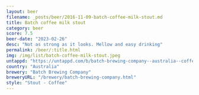 ```yaml
---
layout: beer
filename: _posts/beer/2016-11-09-batch-coffee-milk-stout.md
title: Batch coffee milk stout
category: beer
score: 7.5
beer-date: "2023-02-26"
desc: "Not as strong as it looks. Mellow and easy drinking"
permalink: /beer/:title.html
img: /img/list/batch-coffee-milk-stout.jpeg
untappd: "https://untappd.com/b/batch-brewing-company--australia--coffee-milk-stout/4388593"
country: "Australia"
brewery: "Batch Brewing Company"
breweryURL: "/brewery/batch-brewing-company.html"
style: "Stout - Coffee"
---
```

